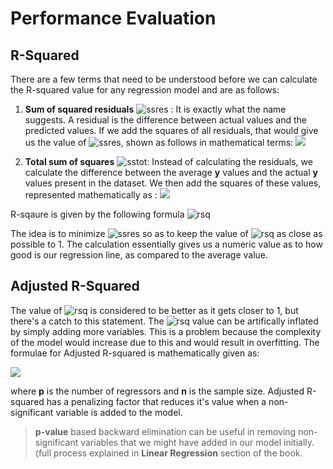 # Performance Evaluation

## R-Squared 

There are a few terms that need to be understood before we can calculate the R-squared value for any regression model and are as follows:

1. **Sum of squared residuals** ![ssres](http://mathurl.com/ycattv9v.png) : It is exactly what the name suggests. A residual is the difference between actual values and the predicted values. If we add the squares of all residuals, that would give us the value of ![ssres](http://mathurl.com/ycattv9v.png), shown as follows in mathematical terms:
    ![](http://mathurl.com/yawhk57s.png)

2. **Total sum of squares** ![sstot](http://mathurl.com/y7hyn3w4.png):  Instead of calculating the residuals, we calculate the difference between the average **y** values and the actual **y** values present in the dataset. We then add the squares of these values, represented mathematically as :
    ![](http://mathurl.com/yazstja5.png)

R-sqaure is given by the following formula ![rsq](http://mathurl.com/ybf2xwp2.png) 

The idea is to minimize ![ssres](http://mathurl.com/ycattv9v.png) so as to keep the value of ![rsq](http://mathurl.com/3kwwdyh.png) as close as possible to 1. The calculation essentially gives us a numeric value as to how good is our regression line, as compared to the average value.

## Adjusted R-Squared

The value of ![rsq](http://mathurl.com/3kwwdyh.png) is considered to be better as it gets closer to 1, but there's a catch to this statement. The ![rsq](http://mathurl.com/3kwwdyh.png) value can be artifically inflated by simply adding more variables. This is a problem because the complexity of the model would increase due to this and would result in overfitting. The formulae for Adjusted R-squared is mathematically given as:

![](http://mathurl.com/yclkhq5z.png) 

where **p** is the number of regressors and **n** is the sample size. Adjusted R-squared has a penalizing factor that reduces it's value when a non-significant variable is added to the model.

> **p-value** based backward elimination can be useful in removing non-significant variables that we might have added in our model initially. (full process explained in **Linear Regression** section of the book.


